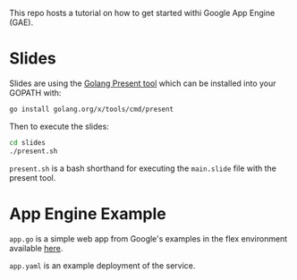 This repo hosts a tutorial on how to get started withi Google App Engine (GAE).

# Slides

Slides are using the [Golang Present tool](https://godoc.org/golang.org/x/tools/present) which can be installed into your GOPATH with:

```bash
go install golang.org/x/tools/cmd/present
```

Then to execute the slides:

```bash
cd slides
./present.sh
```

`present.sh` is a bash shorthand for executing the `main.slide` file with the present tool.

# App Engine Example

`app.go` is a simple web app from Google's examples in the flex environment available [here](https://github.com/GoogleCloudPlatform/golang-samples/tree/master/appengine_flexible/helloworld).

`app.yaml` is an example deployment of the service.